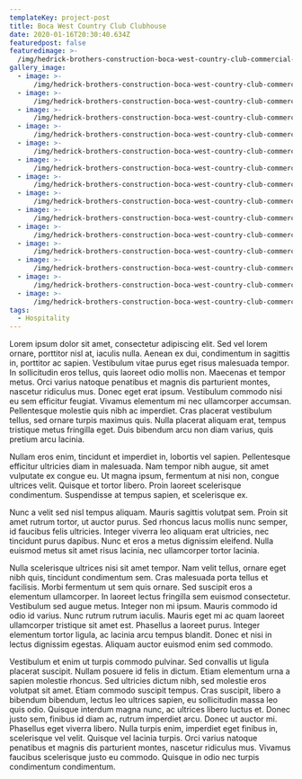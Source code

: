 ```yaml
---
templateKey: project-post
title: Boca West Country Club Clubhouse
date: 2020-01-16T20:30:40.634Z
featuredpost: false
featuredimage: >-
  /img/hedrick-brothers-construction-boca-west-country-club-commercial-28-1024x683.jpg
gallery_image:
  - image: >-
      /img/hedrick-brothers-construction-boca-west-country-club-commercial-28-1024x683.jpg
  - image: >-
      /img/hedrick-brothers-construction-boca-west-country-club-commercial-01-1024x683.jpg
  - image: >-
      /img/hedrick-brothers-construction-boca-west-country-club-commercial-02-1024x683.jpg
  - image: >-
      /img/hedrick-brothers-construction-boca-west-country-club-commercial-03-1024x683.jpg
  - image: >-
      /img/hedrick-brothers-construction-boca-west-country-club-commercial-04-1024x683.jpg
  - image: >-
      /img/hedrick-brothers-construction-boca-west-country-club-commercial-06-1024x683.jpg
  - image: >-
      /img/hedrick-brothers-construction-boca-west-country-club-commercial-08-1024x683.jpg
  - image: >-
      /img/hedrick-brothers-construction-boca-west-country-club-commercial-09-1024x683.jpg
  - image: >-
      /img/hedrick-brothers-construction-boca-west-country-club-commercial-10-1024x683.jpg
  - image: >-
      /img/hedrick-brothers-construction-boca-west-country-club-commercial-11-1024x683.jpg
  - image: >-
      /img/hedrick-brothers-construction-boca-west-country-club-commercial-13-1024x683.jpg
  - image: >-
      /img/hedrick-brothers-construction-boca-west-country-club-commercial-14-1024x683.jpg
  - image: >-
      /img/hedrick-brothers-construction-boca-west-country-club-commercial-21-1024x683.jpg
  - image: >-
      /img/hedrick-brothers-construction-boca-west-country-club-commercial-32-1024x683.jpg
tags:
  - Hospitality
---
```

Lorem ipsum dolor sit amet, consectetur adipiscing elit. Sed vel lorem ornare, porttitor nisl at, iaculis nulla. Aenean ex dui, condimentum in sagittis in, porttitor ac sapien. Vestibulum vitae purus eget risus malesuada tempor. In sollicitudin eros tellus, quis laoreet odio mollis non. Maecenas et tempor metus. Orci varius natoque penatibus et magnis dis parturient montes, nascetur ridiculus mus. Donec eget erat ipsum. Vestibulum commodo nisi eu sem efficitur feugiat. Vivamus elementum mi nec ullamcorper accumsan. Pellentesque molestie quis nibh ac imperdiet. Cras placerat vestibulum tellus, sed ornare turpis maximus quis. Nulla placerat aliquam erat, tempus tristique metus fringilla eget. Duis bibendum arcu non diam varius, quis pretium arcu lacinia.



Nullam eros enim, tincidunt et imperdiet in, lobortis vel sapien. Pellentesque efficitur ultricies diam in malesuada. Nam tempor nibh augue, sit amet vulputate ex congue eu. Ut magna ipsum, fermentum at nisi non, congue ultrices velit. Quisque et tortor libero. Proin laoreet scelerisque condimentum. Suspendisse at tempus sapien, et scelerisque ex.



Nunc a velit sed nisl tempus aliquam. Mauris sagittis volutpat sem. Proin sit amet rutrum tortor, ut auctor purus. Sed rhoncus lacus mollis nunc semper, id faucibus felis ultricies. Integer viverra leo aliquam erat ultricies, nec tincidunt purus dapibus. Nunc et eros a metus dignissim eleifend. Nulla euismod metus sit amet risus lacinia, nec ullamcorper tortor lacinia.



Nulla scelerisque ultrices nisi sit amet tempor. Nam velit tellus, ornare eget nibh quis, tincidunt condimentum sem. Cras malesuada porta tellus et facilisis. Morbi fermentum ut sem quis ornare. Sed suscipit eros a elementum ullamcorper. In laoreet lectus fringilla sem euismod consectetur. Vestibulum sed augue metus. Integer non mi ipsum. Mauris commodo id odio id varius. Nunc rutrum rutrum iaculis. Mauris eget mi ac quam laoreet ullamcorper tristique sit amet est. Phasellus a laoreet purus. Integer elementum tortor ligula, ac lacinia arcu tempus blandit. Donec et nisi in lectus dignissim egestas. Aliquam auctor euismod enim sed commodo.



Vestibulum et enim ut turpis commodo pulvinar. Sed convallis ut ligula placerat suscipit. Nullam posuere id felis in dictum. Etiam elementum urna a sapien molestie rhoncus. Sed ultricies dictum nibh, sed molestie eros volutpat sit amet. Etiam commodo suscipit tempus. Cras suscipit, libero a bibendum bibendum, lectus leo ultrices sapien, eu sollicitudin massa leo quis odio. Quisque interdum magna nunc, ac ultrices libero luctus et. Donec justo sem, finibus id diam ac, rutrum imperdiet arcu. Donec ut auctor mi. Phasellus eget viverra libero. Nulla turpis enim, imperdiet eget finibus in, scelerisque vel velit. Quisque vel lacinia turpis. Orci varius natoque penatibus et magnis dis parturient montes, nascetur ridiculus mus. Vivamus faucibus scelerisque justo eu commodo. Quisque in odio nec turpis condimentum condimentum.
